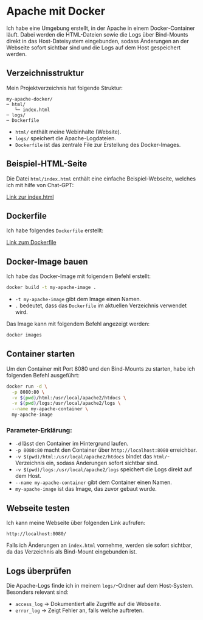 # Apache mit Docker

Ich habe eine Umgebung erstellt, in der Apache in einem Docker-Container läuft. Dabei werden die HTML-Dateien sowie die Logs über Bind-Mounts direkt in das Host-Dateisystem eingebunden, sodass Änderungen an der Webseite sofort sichtbar sind und die Logs auf dem Host gespeichert werden.

## Verzeichnisstruktur

Mein Projektverzeichnis hat folgende Struktur:

```
my-apache-docker/
─ html/
   └─ index.html
─ logs/
─ Dockerfile
```

- `html/` enthält meine Webinhalte (Website).
- `logs/` speichert die Apache-Logdateien.
- `Dockerfile` ist das zentrale File zur Erstellung des Docker-Images.

## Beispiel-HTML-Seite

Die Datei `html/index.html` enthält eine einfache Beispiel-Webseite, welches ich mit hilfe von Chat-GPT:

[Link zur index.html](html/index.html)


## Dockerfile

Ich habe folgendes `Dockerfile` erstellt:

[Link zum Dockerfile](Dockerfile)


## Docker-Image bauen

Ich habe das Docker-Image mit folgendem Befehl erstellt:

```bash
docker build -t my-apache-image .
```

- `-t my-apache-image` gibt dem Image einen Namen.
- `.` bedeutet, dass das `Dockerfile` im aktuellen Verzeichnis verwendet wird.

Das Image kann mit folgendem Befehl angezeigt werden:

```bash
docker images
```

## Container starten

Um den Container mit Port 8080 und den Bind-Mounts zu starten, habe ich folgenden Befehl ausgeführt:

```bash
docker run -d \
  -p 8080:80 \
  -v $(pwd)/html:/usr/local/apache2/htdocs \
  -v $(pwd)/logs:/usr/local/apache2/logs \
  --name my-apache-container \
  my-apache-image
```

### Parameter-Erklärung:
- `-d` lässt den Container im Hintergrund laufen.
- `-p 8080:80` macht den Container über `http://localhost:8080` erreichbar.
- `-v $(pwd)/html:/usr/local/apache2/htdocs` bindet das `html/`-Verzeichnis ein, sodass Änderungen sofort sichtbar sind.
- `-v $(pwd)/logs:/usr/local/apache2/logs` speichert die Logs direkt auf dem Host.
- `--name my-apache-container` gibt dem Container einen Namen.
- `my-apache-image` ist das Image, das zuvor gebaut wurde.

## Webseite testen

Ich kann meine Webseite über folgenden Link aufrufen:

```
http://localhost:8080/
```

Falls ich Änderungen an `index.html` vornehme, werden sie sofort sichtbar, da das Verzeichnis als Bind-Mount eingebunden ist.

## Logs überprüfen

Die Apache-Logs finde ich in meinem `logs/`-Ordner auf dem Host-System. Besonders relevant sind:

- `access_log` → Dokumentiert alle Zugriffe auf die Webseite.
- `error_log` → Zeigt Fehler an, falls welche auftreten.
